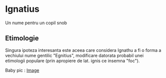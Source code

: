 # **Ignatius** 

Un nume pentru un copil snob

## **Etimologie**

Singura ipoteza interesanta este aceea care considera Ignathu a fi o forma a vechiului nume gentilic "Egnitius", modificare datorata probabil unei etimologii populare (prin apropiere de lat. ignis ce insemna "foc").

Baby pic : [Image](./imagini/Ignatius.jpg)